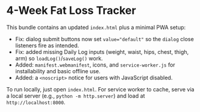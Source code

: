 # 4-Week Fat Loss Tracker

This bundle contains an updated `index.html` plus a minimal PWA setup:

- Fix: dialog submit buttons now set `value="default"` so the `dialog` close listeners fire as intended.
- Fix: added missing Daily Log inputs (weight, waist, hips, chest, thigh, arm) so `loadLog()`/`saveLog()` work.
- Added: `manifest.webmanifest`, icons, and `service-worker.js` for installability and basic offline use.
- Added: a `<noscript>` notice for users with JavaScript disabled.

To run locally, just open `index.html`. For service worker to cache, serve via a local server (e.g., `python -m http.server`) and load at `http://localhost:8000`.